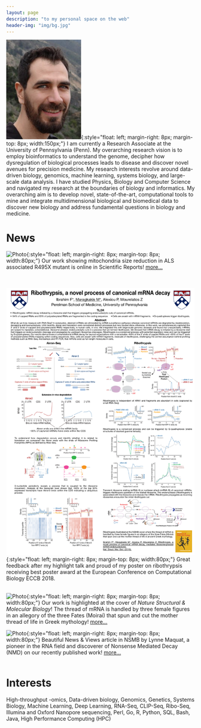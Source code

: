 ```yaml
---
layout: page
description: "to my personal space on the web"
header-img: "img/bg.jpg"
---
```


![Photo](img/me.jpg){:style="float: left; margin-right: 8px; margin-top: 8px; width:150px;"}
I am currently a Research Associate at the University of Pennsylvania (Penn).
My overarching research vision is to employ bioinformatics to understand the
genome, decipher how dysregulation of biological processes leads to disease and
discover novel avenues for precision medicine. My research interests revolve
around data-driven biology, genomics, machine learning, systems biology, and
large-scale data analysis. I have studied Physics, Biology and Computer
Science and navigated my research at the boundaries of biology and
informatics. My overarching aim is to develop novel, state-of-the-art,
computational tools to mine and integrate multidimensional biological and
biomedical data to discover new biology and address fundamental questions in
biology and medicine.

# News
![Photo](https://media.springernature.com/lw900/springer-static/image/art%3A10.1038%2Fs41598-018-33964-0/MediaObjects/41598_2018_33964_Fig3_HTML.png){:style="float: left; margin-right: 8px; margin-top: 8px; width:80px;"}
Our work showing mitochondria size reduction in ALS associated R495X mutant is online in Scientific Reports!
[more...](https://www.nature.com/articles/s41598-018-33964-0)<br/>
<br> <br>

![Photo](./img/ribothrypsis_poster_eccb2018.png){:style="float: left; margin-right: 8px; margin-top: 8px; width:80px;"}
Great feedback after my highlight talk and proud of my poster on ribothrypsis
receiving best poster award at the European Conference on Computational
Biology ECCB 2018.
<br> <br>

![Photo](https://media.springernature.com/w300/springer-static/cover-hires/journal/41594/25/4){:style="float: left; margin-right: 8px; margin-top: 8px; width:80px;"}
Our work is highlighted at the cover of *Nature Structural & Molecular
Biology*! The thread of mRNA is handled by three female figures in an allegory
of the three Fates (Moirai) that spun and cut the mother thread of life in
Greek mythology!
[more...](https://www.nature.com/nsmb/volumes/25/issues/4)


![Photo](https://media.springernature.com/lw900/springer-static/image/art%3A10.1038%2Fs41594-018-0048-2/MediaObjects/41594_2018_48_Fig1_HTML.jpg){:style="float: left; margin-right: 8px; margin-top: 8px; width:80px;"}
Beautiful News & Views article in NSMB by Lynne Maquat, a pioneer in the
RNA field and discoverer of Nonsense Mediated Decay (NMD) on our recently
published work!
[more...](https://dx.doi.org/10.1038/s41594-018-0048-2)
<br> <br>

# Interests
High-throughput -omics, Data-driven biology, Genomics, Genetics, Systems
Biology, Machine Learning, Deep Learning, RNA-Seq, CLIP-Seq, Ribo-Seq, Illumina
and Oxford Nanopore sequencing, Perl, Go, R, Python, SQL, Bash, Java, High
Performance Computing (HPC)

